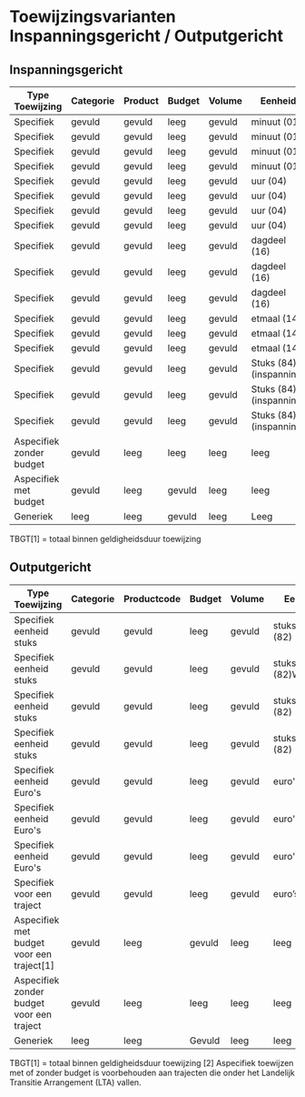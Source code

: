# Toewijzingsvarianten Inspanningsgericht / Outputgericht

## Inspanningsgericht

|Type Toewijzing|Categorie|Product|Budget|Volume|Eenheid|Frequentie|Einddatum|
|---------|------|------|----|------|------|---------------|---------------|
|Specifiek|gevuld|gevuld|leeg|gevuld|minuut (01)|dag|Optioneel|
|Specifiek|gevuld|gevuld|leeg|gevuld|minuut (01|week|Verplicht|
|Specifiek|gevuld|gevuld|leeg|gevuld|minuut (01)|maand|Optioneel|
|Specifiek|gevuld|gevuld|leeg|gevuld|minuut (01)|TBGT[1]|Optioneel|
|Specifiek|gevuld|gevuld|leeg|gevuld|uur (04)|dag|Optioneel|
|Specifiek|gevuld|gevuld|leeg|gevuld|uur (04)|week|Verplicht|
|Specifiek|gevuld|gevuld|leeg|gevuld|uur (04)|maand|Optioneel|
|Specifiek|gevuld|gevuld|leeg|gevuld|uur (04)|TBGT[1]|Optioneel|
|Specifiek|gevuld|gevuld|leeg|gevuld|dagdeel (16)|week|Verplicht|
|Specifiek|gevuld|gevuld|leeg|gevuld|dagdeel (16)|maand|Optioneel|
|Specifiek|gevuld|gevuld|leeg|gevuld|dagdeel (16)|TBGT[1]|Optioneel|
|Specifiek|gevuld|gevuld|leeg|gevuld|etmaal (14)|week|Verplicht|
|Specifiek|gevuld|gevuld|leeg|gevuld|etmaal (14)|maand|Optioneel|
|Specifiek|gevuld|gevuld|leeg|gevuld|etmaal (14)|TBGT[1]|Optioneel|
|Specifiek|gevuld|gevuld|leeg|gevuld|Stuks (84) (inspanning)|week|Verplicht|
|Specifiek|gevuld|gevuld|leeg|gevuld|Stuks (84) (inspanning)|maand|Optioneel|
|Specifiek|gevuld|gevuld|leeg|gevuld|Stuks (84) (inspanning)|TBGT[1]|Optioneel|
|Aspecifiek zonder budget|gevuld|leeg|leeg|leeg|leeg|leeg|Optioneel|
|Aspecifiek met budget|gevuld|leeg|gevuld|leeg|leeg|leeg|Verplicht|
|Generiek|leeg|leeg|gevuld|leeg|Leeg|leeg|Verplicht|

TBGT[1] = totaal binnen geldigheidsduur toewijzing


## Outputgericht

|Type Toewijzing|Categorie|Productcode|Budget|Volume|Eenheid|Frequentie|Einddatum|
|---------|------|------|----|------|------|---------------|---------------|
|Specifiek eenheid stuks|gevuld|gevuld|leeg|gevuld|stuks(output) (82)|Dag|Optioneel|
|Specifiek eenheid stuks|gevuld|gevuld|leeg|gevuld|stuks(output) (82)Week|Verplicht|
|Specifiek eenheid stuks|gevuld|gevuld|leeg|gevuld|stuks(output) (82)|Maand|Optioneel|
|Specifiek eenheid stuks|gevuld|gevuld|leeg|gevuld|stuks(output) (82)|TBGT[1]|Optioneel|
|Specifiek eenheid Euro's|gevuld|gevuld|leeg|gevuld|euro's (83)|Week|Verplicht|
|Specifiek eenheid Euro's|gevuld|gevuld|leeg|gevuld|euro's (83)|Maand|Optioneel|
|Specifiek eenheid Euro's|gevuld|gevuld|leeg|gevuld|euro's (83)|TBGT[1]|Optioneel|
|Specifiek voor een traject|gevuld|gevuld|leeg|gevuld|euro’s (83)|TBGT[1]|Verplicht|
|Aspecifiek met budget voor een traject[1]|gevuld|leeg|gevuld|leeg|leeg|Leeg|Optioneel|
|Aspecifiek zonder budget voor een traject|gevuld|leeg|leeg|leeg|leeg|Leeg|Optioneel|
|Generiek|leeg|leeg|Gevuld|leeg|leeg|Leeg|Optioneel|

TBGT[1] = totaal binnen geldigheidsduur toewijzing
[2] Aspecifiek toewijzen met of zonder budget is voorbehouden aan trajecten die onder het Landelijk Transitie Arrangement (LTA) vallen.



